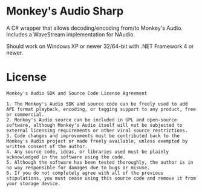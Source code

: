 # Monkey's Audio Sharp

A C# wrapper that allows decoding/encoding from/to Monkey's Audio.
Includes a WaveStream implementation for NAudio.

Should work on Windows XP or newer 32/64-bit with .NET Framework 4 or newer.

# License

    Monkey's Audio SDK and Source Code License Agreement

    1. The Monkey's Audio SDK and source code can be freely used to add APE format playback, encoding, or tagging support to any product, free or commercial.
    2. Monkey's Audio source can be included in GPL and open-source software, although Monkey's Audio itself will not be subjected to external licensing requirements or other viral source restrictions.
    3. Code changes and improvements must be contributed back to the Monkey's Audio project or made freely available, unless exempted by written consent of the author.
    4. Any source code, ideas, or libraries used must be plainly acknowledged in the software using the code.
    5. Although the software has been tested thoroughly, the author is in no way responsible for damages due to bugs or misuse.
    6. If you do not completely agree with all of the previous stipulations, you must cease using this source code and remove it from your storage device. 
